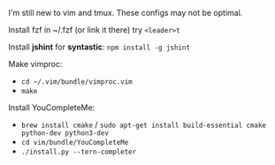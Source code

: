 I'm still new to vim and tmux. These configs may not be optimal.

Install fzf in ~/.fzf (or link it there)
try `<leader>t`

Install **jshint** for **syntastic**:
`npm install -g jshint`

Make vimproc:
* `cd ~/.vim/bundle/vimproc.vim`
* `make`

Install YouCompleteMe:
* `brew install cmake` / `sudo apt-get install build-essential cmake python-dev python3-dev`
* `cd vim/bundle/YouCompleteMe`
* `./install.py --tern-completer`
